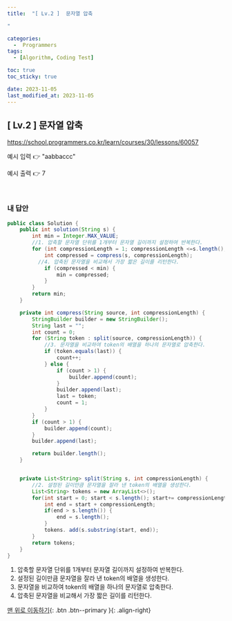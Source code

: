 ```yaml
---
title:  "[ Lv.2 ]  문자열 압축

" 

categories:
  -  Programmers
tags:
  - [Algorithm, Coding Test]

toc: true
toc_sticky: true

date: 2023-11-05
last_modified_at: 2023-11-05
---
```



## [ Lv.2 ]  문자열 압축


<a>https://school.programmers.co.kr/learn/courses/30/lessons/60057</a>

예시 입력 👉  "aabbaccc"

예시 출력 👉  7

<br>

### 내 답안

```java
public class Solution {
	public int solution(String s) {
        int min = Integer.MAX_VALUE;
        //1. 압축할 문자열 단위를 1개부터 문자열 길이까지 설정하여 반복한다.
        for (int compressionLength = 1; compressionLength <=s.length(); compressionLength++) {
            int compressed = compress(s, compressionLength);
          //4. 압축된 문자열을 비교해서 가장 짧은 길이를 리턴한다.
            if (compressed < min) {
                min = compressed;
            }
        }
        return min;
    }

    private int compress(String source, int compressionLength) {
        StringBuilder builder = new StringBuilder();
        String last = "";
        int count = 0;
        for (String token : split(source, compressionLength)) {
        	//3. 문자열을 비교하여 token의 배열을 하나의 문자열로 압축한다.
            if (token.equals(last)) {
                count++;
            } else {
                if (count > 1) {
                    builder.append(count);
                }
                builder.append(last);
                last = token;
                count = 1;
            }
        }
        if (count > 1) {
            builder.append(count);          
        }
        builder.append(last);

        return builder.length();
    }


    private List<String> split(String s, int compressionLength) {
    	//2. 설정된 길이만큼 문자열을 잘라 낸 token의 배열을 생성한다.
        List<String> tokens = new ArrayList<>();
        for(int start = 0; start < s.length(); start+= compressionLength) {
            int end = start + compressionLength;
            if(end > s.length()) {
                end = s.length();
            }
            tokens. add(s.substring(start, end));
        }
        return tokens;
    }
}

```
1. 압축할 문자열 단위를 1개부터 문자열 길이까지 설정하여 반복한다.
2. 설정된 길이만큼 문자열을 잘라 낸 token의 배열을 생성한다.
3. 문자열을 비교하여 token의 배열을 하나의 문자열로 압축한다.
4. 압축된 문자열을 비교해서 가장 짧은 길이를 리턴한다.

[맨 위로 이동하기](#){: .btn .btn--primary }{: .align-right}